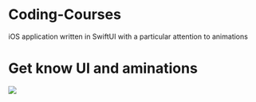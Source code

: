 # Coding-Courses

iOS application written in SwiftUI with a particular attention to animations

# Get know UI and aminations

![](https://media.giphy.com/media/KeEJtRE5pT0ZfwdvAT/giphy.gif)
